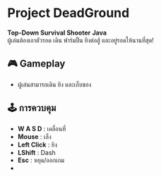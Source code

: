 # Project DeadGround

**Top-Down Survival Shooter**  **Java**  
ผู้เล่นต้องเอาตัวรอด
เดิน ฟาร์มปืน ยิงต่อสู้ และอยู่รอดให้นานที่สุด!

## 🎮 Gameplay
- ผู้เล่นสามารถเดิน ยิง และเก็บของ

## 🕹️ การควบคุม
- **W A S D** : เคลื่อนที่
- **Mouse** : เล็ง
- **Left Click** : ยิง
- **LShift** : Dash
- **Esc** : หยุด/ออกเกม
- 


